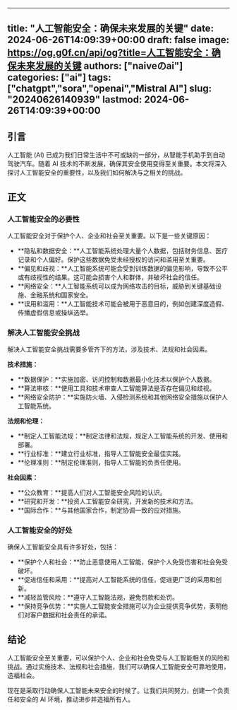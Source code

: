 
---
title: "人工智能安全：确保未来发展的关键"
date: 2024-06-26T14:09:39+00:00
draft: false
image: https://og.g0f.cn/api/og?title=人工智能安全：确保未来发展的关键
authors: ["naiveのai"]
categories: ["ai"]
tags: ["chatgpt","sora","openai","Mistral AI"]
slug: "20240626140939"
lastmod: 2024-06-26T14:09:39+00:00
---
## 引言

人工智能 (AI) 已成为我们日常生活中不可或缺的一部分，从智能手机助手到自动驾驶汽车。随着 AI 技术的不断发展，确保其安全使用变得至关重要。本文将深入探讨人工智能安全的重要性，以及我们如何解决与之相关的挑战。

## 正文

### 人工智能安全的必要性

人工智能安全对于保护个人、企业和社会至关重要。以下是一些关键原因：

* **隐私和数据安全：**人工智能系统处理大量个人数据，包括财务信息、医疗记录和个人偏好。保护这些数据免受未经授权的访问和滥用至关重要。
* **偏见和歧视：**人工智能系统可能会受到训练数据的偏见影响，导致不公平或有歧视性的结果。这可能会损害个人和群体，并破坏社会的信任。
* **网络安全：**人工智能系统可以成为网络攻击的目标，威胁到关键基础设施、金融系统和国家安全。
* **误用和滥用：**人工智能技术可能会被用于恶意目的，例如创建深度造假、传播虚假信息或操纵选举。

### 解决人工智能安全挑战

解决人工智能安全挑战需要多管齐下的方法，涉及技术、法规和社会因素。

**技术措施：**

* **数据保护：**实施加密、访问控制和数据最小化技术以保护个人数据。
* **算法审核：**使用工具和技术审查人工智能算法是否存在偏见和歧视。
* **网络安全防护：**实施防火墙、入侵检测系统和其他网络安全措施以保护人工智能系统。

**法规和伦理：**

* **制定人工智能法规：**制定法律和法规，规定人工智能系统的开发、使用和部署。
* **行业标准：**建立行业标准，指导人工智能安全最佳实践。
* **伦理准则：**制定伦理准则，指导人工智能的负责任使用。

**社会因素：**

* **公众教育：**提高人们对人工智能安全风险的认识。
* **研究和开发：**投资人工智能安全研究，开发新的技术和方法。
* **国际合作：**与其他国家合作，制定协调一致的应对措施。

### 人工智能安全的好处

确保人工智能安全具有许多好处，包括：

* **保护个人和社会：**防止恶意使用人工智能，保护个人免受伤害和社会免受破坏。
* **促进信任和采用：**提高对人工智能系统的信任，促进更广泛的采用和创新。
* **减轻监管风险：**遵守人工智能法规，避免罚款和处罚。
* **保持竞争优势：**实施人工智能安全措施可以为企业提供竞争优势，表明他们对客户数据和社会责任的承诺。

## 结论

人工智能安全至关重要，可以保护个人、企业和社会免受与人工智能相关的风险和挑战。通过实施技术、法规和社会措施，我们可以确保人工智能安全可靠地使用，造福社会。

现在是采取行动确保人工智能未来安全的时候了。让我们共同努力，创建一个负责任和安全的 AI 环境，推动进步并造福所有人。